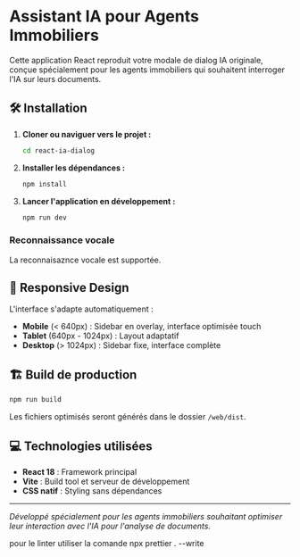 # Assistant IA pour Agents Immobiliers

Cette application React reproduit votre modale de dialog IA originale, conçue spécialement pour les agents immobiliers qui souhaitent interroger l'IA sur leurs documents.

## 🛠️ Installation

1. **Cloner ou naviguer vers le projet :**

    ```bash
    cd react-ia-dialog
    ```

2. **Installer les dépendances :**

    ```bash
    npm install
    ```

3. **Lancer l'application en développement :**

    ```bash
    npm run dev
    ```

### Reconnaissance vocale

La reconnaisaznce vocale est supportée.

## 📱 Responsive Design

L'interface s'adapte automatiquement :

- **Mobile** (< 640px) : Sidebar en overlay, interface optimisée touch
- **Tablet** (640px - 1024px) : Layout adaptatif
- **Desktop** (> 1024px) : Sidebar fixe, interface complète

## 🏗️ Build de production

```bash
npm run build
```

Les fichiers optimisés seront générés dans le dossier `/web/dist`.


## 💻 Technologies utilisées

- **React 18** : Framework principal
- **Vite** : Build tool et serveur de développement
- **CSS natif** : Styling sans dépendances

---

_Développé spécialement pour les agents immobiliers souhaitant optimiser leur interaction avec l'IA pour l'analyse de documents._

pour le linter utiliser la comande npx prettier . --write
